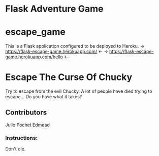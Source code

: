 # Flask Adventure Game
# escape_game
This is a Flask application configured to be deployed to Heroku.
 -> https://flask-escape-game.herokuapp.com/ <-
 -> https://flask-escape-game.herokuapp.com/hello <--

# Escape The Curse Of Chucky
Try to escape from the evil Chucky.
A lot of people have died trying to escape... Do you have what it takes?

## Contributors
Julio Pochet Edmead

### Instructions:
Don't die.
